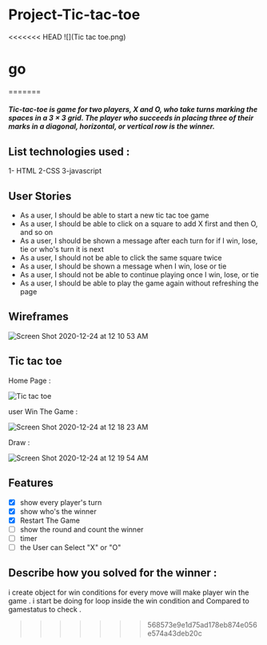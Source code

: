 # Project-Tic-tac-toe


<<<<<<< HEAD
![](Tic tac toe.png)

# go
=======


##### Tic-tac-toe is game for two players, X and O, who take turns marking the spaces in a 3 × 3 grid. The player who succeeds in placing three of their marks in a diagonal, horizontal, or vertical row is the winner.  

## List technologies used :
1- HTML 
2-CSS
3-javascript

## User Stories

- As a user, I should be able to start a new tic tac toe game
- As a user, I should be able to click on a square to add X first and then O, and so on
- As a user, I should be shown a message after each turn for if I win, lose, tie or who's turn it is next
- As a user, I should not be able to click the same square twice
- As a user, I should be shown a message when I win, lose or tie
- As a user, I should not be able to continue playing once I win, lose, or tie
- As a user, I should be able to play the game again without refreshing the page


## Wireframes 

![Screen Shot 2020-12-24 at 12 10 53 AM](https://media.git.generalassemb.ly/user/33234/files/b9c6b200-457c-11eb-9e8b-0fb9a5e2a4e1)


## Tic tac toe

Home Page : 


![Tic tac toe](https://media.git.generalassemb.ly/user/33234/files/48c9cf00-4569-11eb-864a-68593c4c965d)

user Win The Game : 


![Screen Shot 2020-12-24 at 12 18 23 AM](https://media.git.generalassemb.ly/user/33234/files/ad8f2480-457d-11eb-8580-7bffa3f9046c)

Draw : 


![Screen Shot 2020-12-24 at 12 19 54 AM](https://media.git.generalassemb.ly/user/33234/files/c7306c00-457d-11eb-8b3d-b791942324c9)



## Features 

- [x] show every player's turn
- [x] show who's the winner 
- [x] Restart The Game
- [ ] show the round and count the winner
- [ ] timer 
- [ ] the User can Select "X" or "O"

## Describe how you solved for the winner :

i create object for win conditions for every move will make player win the game .
i start be doing for loop inside the win condition and Compared to gamestatus to check .
>>>>>>> 568573e9e1d75ad178eb874e056e574a43deb20c

